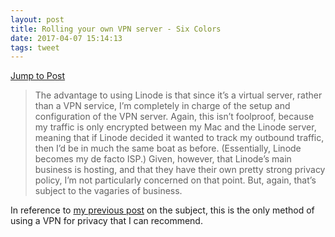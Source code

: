 ```yaml
---
layout: post
title: Rolling your own VPN server - Six Colors
date: 2017-04-07 15:14:13
tags: tweet
---
```

[Jump to Post][1]

> The advantage to using Linode is that since it’s a virtual server, rather than a VPN service, I’m completely in charge of the setup and configuration of the VPN server. Again, this isn’t foolproof, because my traffic is only encrypted between my Mac and the Linode server, meaning that if Linode decided it wanted to track my outbound traffic, then I’d be in much the same boat as before. (Essentially, Linode becomes my de facto ISP.) Given, however, that Linode’s main business is hosting, and that they have their own pretty strong privacy policy, I’m not particularly concerned on that point. But, again, that’s subject to the vagaries of business.

In reference to [my previous post][2] on the subject, this is the only method of using a VPN for privacy that I can recommend. 

[1]:	https://sixcolors.com/post/2017/04/rolling-your-own-vpn-server/
[2]:	https://jonathanbuys.com/Beware_of_VPNs
